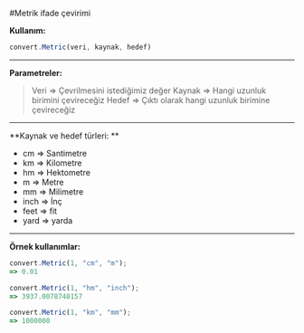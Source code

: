 #Metrik ifade çevirimi

**Kullanım:**
```javascript
convert.Metric(veri, kaynak, hedef)
```
----------


**Parametreler:**
> Veri => Çevrilmesini istediğimiz değer
> Kaynak => Hangi uzunluk birimini çevireceğiz
> Hedef => Çıktı olarak hangi uzunluk birimine çevireceğiz


----------


**Kaynak ve hedef türleri: **

 - cm => Santimetre
 - km => Kilometre
 - hm => Hektometre
 - m => Metre
 - mm => Milimetre
 - inch => İnç
 - feet  => fit
 - yard => yarda
  
----------

**Örnek kullanımlar:**

```javascript
convert.Metric(1, "cm", "m");
=> 0.01

convert.Metric(1, "hm", "inch");
=> 3937.0078740157

convert.Metric(1, "km", "mm");
=> 1000000
```


